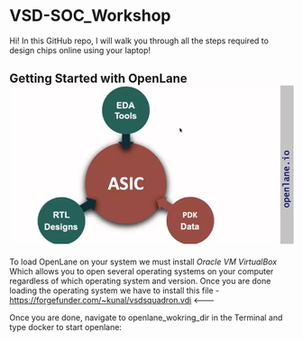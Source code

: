 # VSD-SOC_Workshop
Hi!
In this GitHub repo, I will walk you through all the steps required to design chips online using your laptop!
## Getting Started with OpenLane <img src=openlane.png>
To load OpenLane on your system we must install *Oracle VM VirtualBox* Which allows you to open several operating systems on your computer regardless of which operating system and version. Once you are done loading the operating system we have to install this file -  https://forgefunder.com/~kunal/vsdsquadron.vdi <---

Once you are done, navigate to openlane_wokring_dir in the Terminal and type docker to start openlane:

